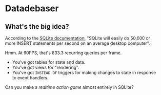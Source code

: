 # Datadebaser

## What's the big idea?

According to the [SQLite documentation](https://www.sqlite.org/faq.html#q19), "SQLite will easily do 50,000 or more INSERT statements per second on an average desktop computer".

Hmm.  At 60FPS, that's 833.3 recurring queries per frame.

- You've got tables for state and data.
- You've got views for "rendering".
- You've got `INSTEAD OF` triggers for making changes to state in response to event handlers.

Can you make a *realtime action game* almost entirely in SQLite?
